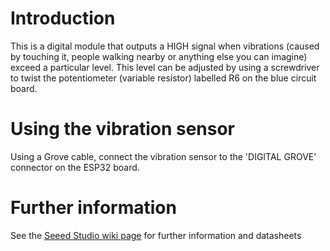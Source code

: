 # Introduction
This is a digital module that outputs a HIGH signal when vibrations (caused by
touching it, people walking nearby or anything else you can imagine) exceed a
particular level. This level can be adjusted by using a screwdriver to twist the
potentiometer (variable resistor) labelled R6 on the blue circuit board.

# Using the vibration sensor
Using a Grove cable, connect the vibration sensor to the 'DIGITAL GROVE'
connector on the ESP32 board.

# Further information
See the [Seeed Studio wiki page](http://wiki.seeedstudio.com/wiki/Grove-_Piezo_Vibration_Sensor) for further information and datasheets
